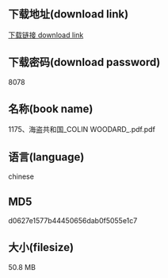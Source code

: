 ## 下载地址(download link)
[下载链接 download link](https://voluble-croquembouche-d321dc.netlify.app/?s=1175%E3%80%81%E6%B5%B7%E7%9B%97%E5%85%B1%E5%92%8C%E5%9B%BD_COLIN+WOODARD_.pdf)

## 下载密码(download password)
8078

## 名称(book name)
1175、海盗共和国_COLIN WOODARD_.pdf.pdf

## 语言(language)
chinese

## MD5
d0627e1577b44450656dab0f5055e1c7

## 大小(filesize)
50.8 MB
